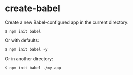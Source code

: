 # create-babel

Create a new Babel-configured app in the current directory:

```shell
$ npm init babel
```

Or with defaults:

```shell
$ npm init babel -y
```

Or in another directory:

```shell
$ npm init babel ./my-app
```
